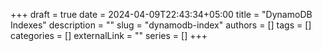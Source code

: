 +++ 
draft = true
date = 2024-04-09T22:43:34+05:00
title = "DynamoDB Indexes"
description = ""
slug = "dynamodb-index"
authors = []
tags = []
categories = []
externalLink = ""
series = []
+++
